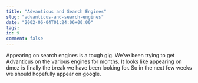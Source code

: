```yaml
---
title: "Advanticus and Search Engines"
slug: "advanticus-and-search-engines"
date: "2002-06-04T01:24:06+00:00"
tags:
id: 9
comment: false
---
```


Appearing on search engines is a tough gig. We've been trying to get Advanticus on the various engines for months. It looks like appearing on dmoz is finally the break we have been looking for. So in the next few weeks we should hopefully appear on google.

